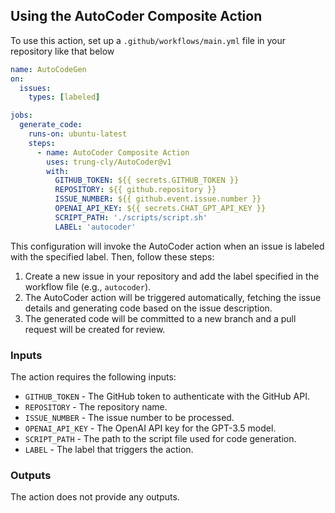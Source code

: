 ## Using the AutoCoder Composite Action

To use this action, set up a `.github/workflows/main.yml` file in your repository like that below

```yaml
name: AutoCodeGen
on:
  issues:
    types: [labeled]

jobs:
  generate_code:
    runs-on: ubuntu-latest
    steps:        
      - name: AutoCoder Composite Action
        uses: trung-cly/AutoCoder@v1
        with:
          GITHUB_TOKEN: ${{ secrets.GITHUB_TOKEN }}
          REPOSITORY: ${{ github.repository }}
          ISSUE_NUMBER: ${{ github.event.issue.number }}
          OPENAI_API_KEY: ${{ secrets.CHAT_GPT_API_KEY }}
          SCRIPT_PATH: './scripts/script.sh'
          LABEL: 'autocoder'
```

This configuration will invoke the AutoCoder action when an issue is labeled with the specified label.
Then, follow these steps:

1. Create a new issue in your repository and add the label specified in the workflow file (e.g., `autocoder`).
2. The AutoCoder action will be triggered automatically, fetching the issue details and generating code based on the issue description.
3. The generated code will be committed to a new branch and a pull request will be created for review.

### Inputs

The action requires the following inputs:

- `GITHUB_TOKEN` - The GitHub token to authenticate with the GitHub API.
- `REPOSITORY` - The repository name.
- `ISSUE_NUMBER` - The issue number to be processed.
- `OPENAI_API_KEY` - The OpenAI API key for the GPT-3.5 model.
- `SCRIPT_PATH` - The path to the script file used for code generation.
- `LABEL` - The label that triggers the action.

### Outputs

The action does not provide any outputs.
